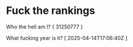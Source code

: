 # Fuck the rankings

Who the hell am I?
{ 31250777 }

What fucking year is it?
[ 2025-04-14T17:06:40Z ]
